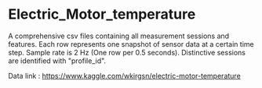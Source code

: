# Electric_Motor_temperature

A comprehensive csv files containing all measurement sessions and features.
Each row represents one snapshot of sensor data at a certain time step.
Sample rate is 2 Hz (One row per 0.5 seconds).
Distinctive sessions are identified with "profile_id".

Data link : https://www.kaggle.com/wkirgsn/electric-motor-temperature
